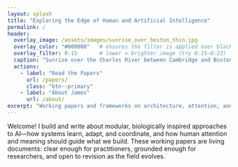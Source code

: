 ```yaml
---
layout: splash
title: "Exploring the Edge of Human and Artificial Intelligence"
permalink: /
header:
  overlay_image: /assets/images/sunrise_over_boston_thin.jpg
  overlay_color: "#000000"   # ensures the filter is applied over black, not theme default
  overlay_filter: 0.15       # lower = brighter image (try 0.15–0.22)
  caption: "Sunrise over the Charles River between Cambridge and Boston"
  actions:
    - label: "Read the Papers"
      url: /papers/
      class: "btn--primary"
    - label: "About James"
      url: /about/
excerpt: "Working papers and frameworks on architecture, attention, and the pursuit of wisdom in machine intelligence."
---
```


<style>
/* Keep your shallower hero as before */
.page__hero--overlay {
  min-height: 40vh !important;
  height: auto !important;
  background-position: center 35% !important;
  background-size: cover !important;
  padding-top: 1.75rem !important;
  padding-bottom: 0rem !important;
}

/* 🎯 Move the subtitle down relative to the title */
.page__hero--overlay .page__lead {
  margin-top: 16rem !important;      /* increase to push subtitle lower */
  margin-bottom: 0rem !important;   /* adds some space before buttons */
}

/* 🎯 Move the Read the Papers / About James buttons down as a group */
.page__hero--overlay .page__actions {
  margin-top: 0rem !important;    /* increase if you want more separation */
}

/* Ensure the buttons stay vertically inside the hero */
.page__hero--overlay .page__actions .btn {
  position: relative !important;
  top: 0 !important;
}

/* ✅ Tablet & Mobile overrides */
@media (max-width: 992px) {
  .page__hero--overlay {
    min-height: 50vh !important;              /* a bit taller for mobile */
    background-position: center 40% !important;
    padding-top: 0.5rem !important;           /* small breathing space above */
    padding-bottom: 2rem !important;
  }
  .page__hero--overlay .page__lead {
    margin-top: 10rem !important;           /* maintain visible gap under title */
    margin-bottom: 0rem !important;
  }
  .page__hero--overlay .page__actions {
    margin-top: 2.25rem !important;           /* keep buttons separated */
  }
}

/* ✅ Very small screens (e.g., phones <600px) */
@media (max-width: 600px) {
  .page__hero--overlay {
    min-height: 55vh !important;              /* ensure room for all text */
    background-position: center 45% !important;
  }
  .page__hero--overlay .page__lead {
    margin-top: 10rem !important;
  }
}
</style>

Welcome! I build and write about modular, biologically inspired approaches to AI—how systems learn, adapt, and coordinate, and how human attention and meaning should guide what we build. These working papers are living documents: clear enough for practitioners, grounded enough for researchers, and open to revision as the field evolves.
